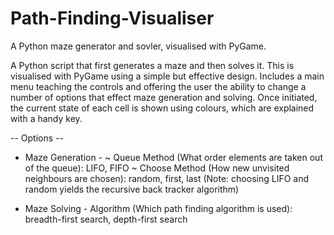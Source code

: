 # Path-Finding-Visualiser
A Python maze generator and sovler, visualised with PyGame.

A Python script that first generates a maze and then solves it. This is visualised with PyGame using a simple but 
effective design. Includes a main menu teaching the controls and offering the user the ability to change a number of 
options that effect maze generation and solving. Once initiated, the current state of each cell is shown using colours, 
which are explained with a handy key.

-- Options --
- Maze Generation -
~ Queue Method (What order elements are taken out of the queue): LIFO, FIFO
~ Choose Method (How new unvisited neighbours are chosen): random, first, last
(Note: choosing LIFO and random yields the recursive back tracker algorithm)

- Maze Solving -
Algorithm (Which path finding algorithm is used): breadth-first search, depth-first search
